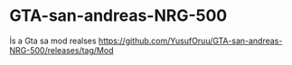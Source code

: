 # GTA-san-andreas-NRG-500
İs a Gta sa mod 
realses https://github.com/YusufOruu/GTA-san-andreas-NRG-500/releases/tag/Mod
